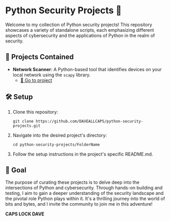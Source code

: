 # Python Security Projects 🔐

Welcome to my collection of Python security projects! This repository showcases a variety of standalone scripts, each emphasizing different aspects of cybersecurity and the applications of Python in the realm of security.

## 🌟 **Projects Contained**

- **Network Scanner**: A Python-based tool that identifies devices on your local network using the `scapy` library.
    - [🔗 Go to project](./NetworkScanner)

## 🛠 **Setup**

1. Clone this repository:

   ```
   git clone https://github.com/DAVEALLCAPS/python-security-projects.git
   ```

2. Navigate into the desired project's directory:

   ```
   cd python-security-projects/FolderName
   ```

3. Follow the setup instructions in the project's specific README.md.

## 🎯 **Goal**

The purpose of curating these projects is to delve deep into the intersections of Python and cybersecurity. Through hands-on building and testing, I aim to gain a deeper understanding of the security landscape and the pivotal role Python plays within it. It's a thrilling journey into the world of bits and bytes, and I invite the community to join me in this adventure!

**CAPS LOCK DAVE**
